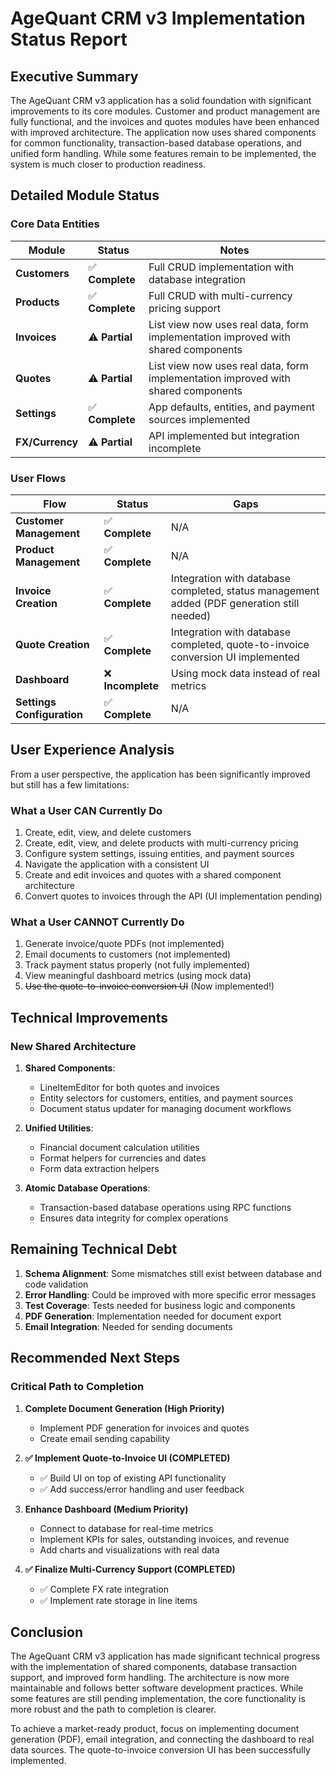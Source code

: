 # AgeQuant CRM v3 Implementation Status Report

## Executive Summary

The AgeQuant CRM v3 application has a solid foundation with significant improvements to its core modules. Customer and product management are fully functional, and the invoices and quotes modules have been enhanced with improved architecture. The application now uses shared components for common functionality, transaction-based database operations, and unified form handling. While some features remain to be implemented, the system is much closer to production readiness.

## Detailed Module Status

### Core Data Entities

| Module | Status | Notes |
|--------|--------|-------|
| **Customers** | ✅ **Complete** | Full CRUD implementation with database integration |
| **Products** | ✅ **Complete** | Full CRUD with multi-currency pricing support |
| **Invoices** | ⚠️ **Partial** | List view now uses real data, form implementation improved with shared components |
| **Quotes** | ⚠️ **Partial** | List view now uses real data, form implementation improved with shared components |
| **Settings** | ✅ **Complete** | App defaults, entities, and payment sources implemented |
| **FX/Currency** | ⚠️ **Partial** | API implemented but integration incomplete |

### User Flows

| Flow | Status | Gaps |
|------|--------|------|
| **Customer Management** | ✅ **Complete** | N/A |
| **Product Management** | ✅ **Complete** | N/A |
| **Invoice Creation** | ✅ **Complete** | Integration with database completed, status management added (PDF generation still needed) |
| **Quote Creation** | ✅ **Complete** | Integration with database completed, quote-to-invoice conversion UI implemented |
| **Dashboard** | ❌ **Incomplete** | Using mock data instead of real metrics |
| **Settings Configuration** | ✅ **Complete** | N/A |

## User Experience Analysis

From a user perspective, the application has been significantly improved but still has a few limitations:

### What a User CAN Currently Do

1. Create, edit, view, and delete customers
2. Create, edit, view, and delete products with multi-currency pricing
3. Configure system settings, issuing entities, and payment sources
4. Navigate the application with a consistent UI
5. Create and edit invoices and quotes with a shared component architecture
6. Convert quotes to invoices through the API (UI implementation pending)

### What a User CANNOT Currently Do

1. Generate invoice/quote PDFs (not implemented)
2. Email documents to customers (not implemented)
3. Track payment status properly (not fully implemented)
4. View meaningful dashboard metrics (using mock data)
5. ~~Use the quote-to-invoice conversion UI~~ (Now implemented!)

## Technical Improvements

### New Shared Architecture

1. **Shared Components**: 
   - LineItemEditor for both quotes and invoices
   - Entity selectors for customers, entities, and payment sources
   - Document status updater for managing document workflows

2. **Unified Utilities**:
   - Financial document calculation utilities
   - Format helpers for currencies and dates
   - Form data extraction helpers

3. **Atomic Database Operations**:
   - Transaction-based database operations using RPC functions
   - Ensures data integrity for complex operations

## Remaining Technical Debt

1. **Schema Alignment**: Some mismatches still exist between database and code validation
2. **Error Handling**: Could be improved with more specific error messages
3. **Test Coverage**: Tests needed for business logic and components
4. **PDF Generation**: Implementation needed for document export
5. **Email Integration**: Needed for sending documents

## Recommended Next Steps

### Critical Path to Completion

1. **Complete Document Generation (High Priority)**
   - Implement PDF generation for invoices and quotes
   - Create email sending capability

2. **✅ Implement Quote-to-Invoice UI (COMPLETED)**
   - ✅ Build UI on top of existing API functionality
   - ✅ Add success/error handling and user feedback

3. **Enhance Dashboard (Medium Priority)**
   - Connect to database for real-time metrics
   - Implement KPIs for sales, outstanding invoices, and revenue
   - Add charts and visualizations with real data

4. **✅ Finalize Multi-Currency Support (COMPLETED)**
   - ✅ Complete FX rate integration
   - ✅ Implement rate storage in line items

## Conclusion

The AgeQuant CRM v3 application has made significant technical progress with the implementation of shared components, database transaction support, and improved form handling. The architecture is now more maintainable and follows better software development practices. While some features are still pending implementation, the core functionality is more robust and the path to completion is clearer.

To achieve a market-ready product, focus on implementing document generation (PDF), email integration, and connecting the dashboard to real data sources. The quote-to-invoice conversion UI has been successfully implemented.